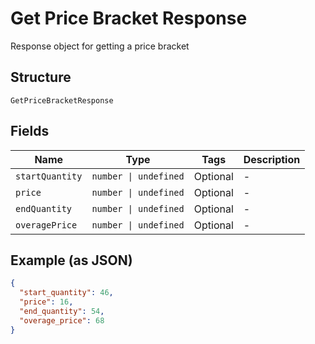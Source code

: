 
# Get Price Bracket Response

Response object for getting a price bracket

## Structure

`GetPriceBracketResponse`

## Fields

| Name | Type | Tags | Description |
|  --- | --- | --- | --- |
| `startQuantity` | `number \| undefined` | Optional | - |
| `price` | `number \| undefined` | Optional | - |
| `endQuantity` | `number \| undefined` | Optional | - |
| `overagePrice` | `number \| undefined` | Optional | - |

## Example (as JSON)

```json
{
  "start_quantity": 46,
  "price": 16,
  "end_quantity": 54,
  "overage_price": 68
}
```

